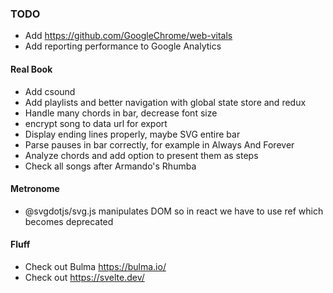### TODO
* Add https://github.com/GoogleChrome/web-vitals
* Add reporting performance to Google Analytics

#### Real Book
* Add csound
* Add playlists and better navigation with global state store and redux
* Handle many chords in bar, decrease font size
* encrypt song to data url for export
* Display ending lines properly, maybe SVG entire bar
* Parse pauses in bar correctly, for example in Always And Forever
* Analyze chords and add option to present them as steps
* Check all songs after Armando's Rhumba

#### Metronome
* @svgdotjs/svg.js manipulates DOM so in react we have to use ref which becomes deprecated

#### Fluff
* Check out Bulma https://bulma.io/
* Check out https://svelte.dev/
